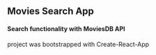## Movies Search App

#### Search functionality with MoviesDB API
<sm>project was bootstrapped with Create-React-App</sm>
